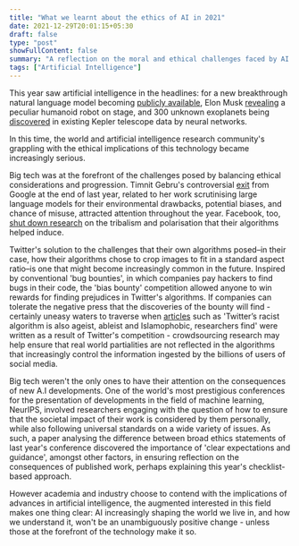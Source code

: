 ```yaml
---
title: "What we learnt about the ethics of AI in 2021"
date: 2021-12-29T20:01:15+05:30
draft: false
type: "post"
showFullContent: false
summary: "A reflection on the moral and ethical challenges faced by AI this year as it becomes an increasingly prominent and powerful part of the world"
tags: ["Artificial Intelligence"]
---
```


This year saw artificial intelligence in the headlines: for a new breakthrough natural language model becoming [publicly available](https://openai.com/blog/gpt-3-apps/), Elon Musk [revealing](https://www.theverge.com/2021/8/19/22633514/tesla-robot-prototype-elon-musk-humanoid-ai-day) a peculiar humanoid robot on stage, and 300 unknown exoplanets being [discovered](https://www.space.com/artificial-intelligence-300-exoplanets-in-kepler-data) in existing Kepler telescope data by neural networks.

In this time, the world and artificial intelligence research community's grappling with the ethical implications of this technology became increasingly serious.

Big tech was at the forefront of the challenges posed by balancing ethical considerations and progression. Timnit Gebru's controversial [exit](https://www.technologyreview.com/2020/12/04/1013294/google-ai-ethics-research-paper-forced-out-timnit-gebru/) from Google at the end of last year, related to her work scrutinising large language models for their environmental drawbacks, potential biases, and chance of misuse, attracted attention throughout the year. Facebook, too, [shut down research](https://www.wsj.com/articles/facebook-knows-it-encourages-division-top-executives-nixed-solutions-11590507499) on the tribalism and polarisation that their algorithms helped induce.

Twitter's solution to the challenges that their own algorithms posed–in their case, how their algorithms chose to crop images to fit in a standard aspect ratio–is one that might become increasingly common in the future. Inspired by conventional 'bug bounties', in which companies pay hackers to find bugs in their code, the 'bias bounty' competition allowed anyone to win rewards for finding prejudices in Twitter's algorithms. If companies can tolerate the negative press that the discoveries of the bounty will find - certainly uneasy waters to traverse when [articles](https://www.nbcnews.com/tech/tech-news/twitters-racist-algorithm-also-ageist-ableist-islamaphobic-researchers-rcna1632) such as 'Twitter’s racist algorithm is also ageist, ableist and Islamophobic, researchers find' were written as a result of Twitter's competition - crowdsourcing research may help ensure that real world partialities are not reflected in the algorithms that increasingly control the information ingested by the billions of users of social media.

Big tech weren't the only ones to have their attention on the consequences of new A.I developments. One of the world's most prestigious conferences for the presentation of developments in the field of machine learning, NeurIPS, involved researchers engaging with the question of how to ensure that the societal impact of their work is considered by them personally, while also following universal standards on a wide variety of issues. As such, a paper analysing the difference between broad ethics statements of last year's conference discovered the importance of 'clear expectations and guidance', amongst other factors, in ensuring reflection on the consequences of published work, perhaps explaining this year's checklist-based approach.

However academia and industry choose to contend with the implications of advances in artificial intelligence, the augmented interested in this field makes one thing clear: AI increasingly shaping the world we live in, and how we understand it, won't be an unambiguously positive change - unless those at the forefront of the technology make it so.
